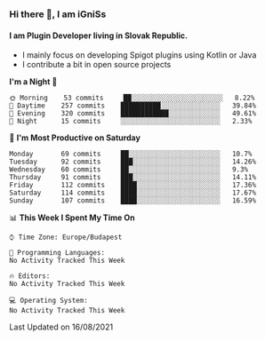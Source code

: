 ### Hi there 👋, I am iGniSs

#### I am Plugin Developer living in Slovak Republic.
- I mainly focus on developing Spigot plugins using Kotlin or Java
- I contribute a bit in open source projects

<!--START_SECTION:waka-->
**I'm a Night 🦉** 

```text
🌞 Morning    53 commits     ██░░░░░░░░░░░░░░░░░░░░░░░   8.22% 
🌆 Daytime    257 commits    ██████████░░░░░░░░░░░░░░░   39.84% 
🌃 Evening    320 commits    ████████████░░░░░░░░░░░░░   49.61% 
🌙 Night      15 commits     ░░░░░░░░░░░░░░░░░░░░░░░░░   2.33%

```
📅 **I'm Most Productive on Saturday** 

```text
Monday       69 commits     ██░░░░░░░░░░░░░░░░░░░░░░░   10.7% 
Tuesday      92 commits     ███░░░░░░░░░░░░░░░░░░░░░░   14.26% 
Wednesday    60 commits     ██░░░░░░░░░░░░░░░░░░░░░░░   9.3% 
Thursday     91 commits     ███░░░░░░░░░░░░░░░░░░░░░░   14.11% 
Friday       112 commits    ████░░░░░░░░░░░░░░░░░░░░░   17.36% 
Saturday     114 commits    ████░░░░░░░░░░░░░░░░░░░░░   17.67% 
Sunday       107 commits    ████░░░░░░░░░░░░░░░░░░░░░   16.59%

```


📊 **This Week I Spent My Time On** 

```text
⌚︎ Time Zone: Europe/Budapest

💬 Programming Languages: 
No Activity Tracked This Week

🔥 Editors: 
No Activity Tracked This Week

💻 Operating System: 
No Activity Tracked This Week

```


 Last Updated on 16/08/2021
<!--END_SECTION:waka-->